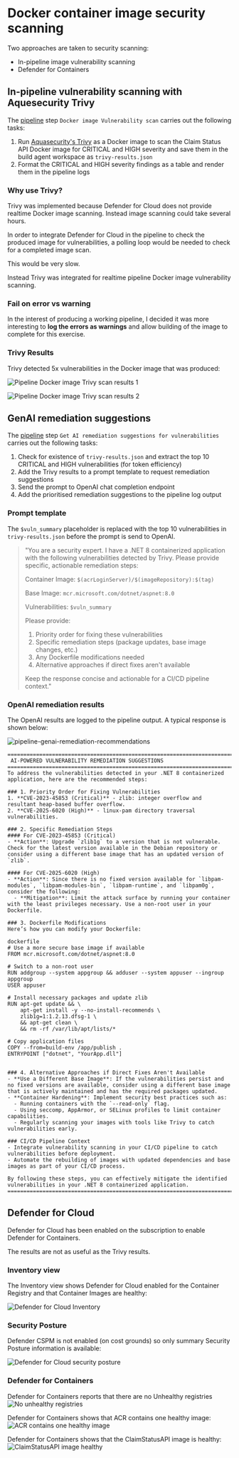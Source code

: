 # Docker container image security scanning
Two approaches are taken to security scanning:
- In-pipeline image vulnerability scanning
- Defender for Containers

## In-pipeline vulnerability scanning with Aquesecurity Trivy
The [pipeline](../pipelines/pipeline-run-complete.md) step `Docker image Vulnerability scan` carries out the following tasks:

1. Run [Aquasecurity's Trivy](https://github.com/aquasecurity/trivy) as a Docker image to scan the Claim Status API Docker image for CRITICAL and HIGH severity and save them in the build agent workspace as `trivy-results.json`
2. Format the CRITICAL and HIGH severity findings as a table and render them in the pipeline logs

### Why use Trivy?
Trivy was implemented because Defender for Cloud does not provide realtime Docker image scanning. Instead image scanning could take several hours.

In order to integrate Defender for Cloud in the pipeline to check the produced image for vulnerabilities, a polling loop would be needed to check for a completed image scan.

This would be very slow.

Instead Trivy was integrated for realtime pipeline Docker image vulnerability scanning.

### Fail on error vs warning
In the interest of producing a working pipeline, I decided it was more interesting to **log the errors as warnings** and allow building of the image to complete for this exercise.

### Trivy Results
Trivy detected 5x vulnerabilities in the Docker image that was produced:

![Pipeline Docker image Trivy scan results 1](images/pipeline-docker-image-trivy-scan-results-1.png)

![Pipeline Docker image Trivy scan results 2](images/pipeline-docker-image-trivy-scan-results-2.png)

## GenAI remediation suggestions
The [pipeline](../pipelines/pipeline-run-complete.md) step `Get AI remediation suggestions for vulnerabilities` carries out the following tasks:

1. Check for existence of `trivy-results.json` and extract the top 10 CRITICAL and HIGH vulnerabilities (for token efficiency)
2. Add the Trivy results to a prompt template to request remediation suggestions
3. Send the prompt to OpenAI chat completion endpoint
4. Add the prioritised remediation suggestions to the pipeline log output

### Prompt template
The `$vuln_summary` placeholder is replaced with the top 10 vulnerabilities in `trivy-results.json` before the prompt is send to OpenAI.

> "You are a security expert. I have a .NET 8 containerized application with the following vulnerabilities detected by Trivy. Please provide specific, actionable remediation steps:
>
> Container Image: `$(acrLoginServer)/$(imageRepository):$(tag)`
>
> Base Image: `mcr.microsoft.com/dotnet/aspnet:8.0`
> 
> Vulnerabilities:
> `$vuln_summary`
> 
> Please provide:
> 1. Priority order for fixing these vulnerabilities
> 2. Specific remediation steps (package updates, base image changes, etc.)
> 3. Any Dockerfile modifications needed
> 4. Alternative approaches if direct fixes aren't available
> 
> Keep the response concise and actionable for a CI/CD pipeline context."

### OpenAI remediation results
The OpenAI results are logged to the pipeline output. A typical response is shown below:

![pipeline-genai-remediation-recommendations](images/pipeline-genai-remediation-recommendations.png)

```
==============================================================================
 AI-POWERED VULNERABILITY REMEDIATION SUGGESTIONS
==============================================================================
To address the vulnerabilities detected in your .NET 8 containerized application, here are the recommended steps:

### 1. Priority Order for Fixing Vulnerabilities
1. **CVE-2023-45853 (Critical)** - zlib: integer overflow and resultant heap-based buffer overflow.
2. **CVE-2025-6020 (High)** - linux-pam directory traversal vulnerabilities.

### 2. Specific Remediation Steps
#### For CVE-2023-45853 (Critical)
- **Action**: Upgrade `zlib1g` to a version that is not vulnerable. Check for the latest version available in the Debian repository or consider using a different base image that has an updated version of `zlib`.
  
#### For CVE-2025-6020 (High)
- **Action**: Since there is no fixed version available for `libpam-modules`, `libpam-modules-bin`, `libpam-runtime`, and `libpam0g`, consider the following:
  - **Mitigation**: Limit the attack surface by running your container with the least privileges necessary. Use a non-root user in your Dockerfile.

### 3. Dockerfile Modifications
Here’s how you can modify your Dockerfile:

dockerfile
# Use a more secure base image if available
FROM mcr.microsoft.com/dotnet/aspnet:8.0

# Switch to a non-root user
RUN addgroup --system appgroup && adduser --system appuser --ingroup appgroup
USER appuser

# Install necessary packages and update zlib
RUN apt-get update && \
    apt-get install -y --no-install-recommends \
    zlib1g=1:1.2.13.dfsg-1 \
    && apt-get clean \
    && rm -rf /var/lib/apt/lists/*

# Copy application files
COPY --from=build-env /app/publish .
ENTRYPOINT ["dotnet", "YourApp.dll"]


### 4. Alternative Approaches if Direct Fixes Aren't Available
- **Use a Different Base Image**: If the vulnerabilities persist and no fixed versions are available, consider using a different base image that is actively maintained and has the required packages updated.
- **Container Hardening**: Implement security best practices such as:
  - Running containers with the `--read-only` flag.
  - Using seccomp, AppArmor, or SELinux profiles to limit container capabilities.
  - Regularly scanning your images with tools like Trivy to catch vulnerabilities early.

### CI/CD Pipeline Context
- Integrate vulnerability scanning in your CI/CD pipeline to catch vulnerabilities before deployment.
- Automate the rebuilding of images with updated dependencies and base images as part of your CI/CD process.

By following these steps, you can effectively mitigate the identified vulnerabilities in your .NET 8 containerized application.
==============================================================================
```

## Defender for Cloud
Defender for Cloud has been enabled on the subscription to enable Defender for Containers.

The results are not as useful as the Trivy results.

### Inventory view
The Inventory view shows Defender for Cloud enabled for the Container Registry and that Container Images are healthy:

![Defender for Cloud Inventory](images/defender-for-cloud-inventory.png)

### Security Posture
Defender CSPM is not enabled (on cost grounds) so only summary Security Posture information is available:

![Defender for Cloud security posture](images/defender-for-cloud-security-posture.png)

### Defender for Containers
Defender for Containers reports that there are no Unhealthy registries
![No unhealthy registries](images/defender-for-containers.png)

Defender for Containers shows that ACR contains one healthy image:
![ACR contains one healthy image](images/defender-for-containers-scanned-images.png)

Defender for Containers shows that the ClaimStatusAPI image is healthy:
![ClaimStatusAPI image healthy](images/defender-for-containers-claimstatusapi-healthy.png)